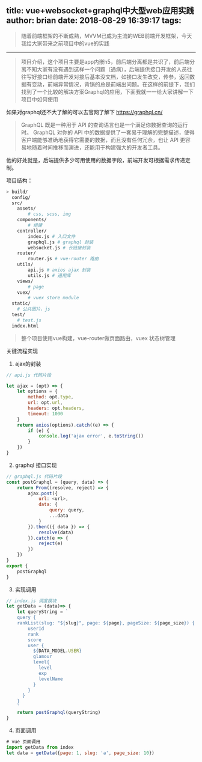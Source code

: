 title: vue+websocket+graphql中大型web应用实践
author: brian
date: 2018-08-29 16:39:17
tags:
---
> 随着前端框架的不断成熟，MVVM已成为主流的WEB前端开发框架，今天我给大家带来之前项目中的vue的实践

--------------
> 项目介绍，这个项目主要是app内嵌h5，前后端分离都是共识了，前后端分离不知大家有没有遇到这样一个问题（通病），后端提供接口开发的人员往往写好接口给前端开发对接后基本没文档，如接口发生改变，传参，返回数据有变动，前端异常情况，背锅的总是前端出问题。在这样的前提下，我们找到了一个比较的解决方案Graphql的应用，下面我就一一给大家讲解一下项目中如何使用


如果对graphql还不大了解的可以去官网了解下 https://graphql.cn/
>GraphQL 既是一种用于 API 的查询语言也是一个满足你数据查询的运行时。 GraphQL 对你的 API 中的数据提供了一套易于理解的完整描述，使得客户端能够准确地获得它需要的数据，而且没有任何冗余，也让 API 更容易地随着时间推移而演进，还能用于构建强大的开发者工具。

他的好处就是，后端提供多少可用使用的数据字段，前端开发可根据需求传递定制。


项目结构：

```bash
> build/
  config/
  src/
	assets/
    	# css, scss, img
    components/
    	# 组建
    controller/
    	index.js # 入口文件
    	graphql.js # graphql 封装
        websocket.js # 长链接封装
    router/
    	router.js # vue-router 路由
    utils/
    	api.js # axios ajax 封装
        utils.js # 通用库
    views/
    	# page
    vuex/
    	# vuex store module
  static/
  	# 公共图片，js
  test/
  	# test.js
  index.html
```

> 整个项目使用vue构建，vue-router做页面路由，vuex 状态树管理

关键流程实现

1. ajax的封装

```js
// api.js 代码片段

let ajax = (opt) => {
	let options = {
    	method: opt.type,
        url: opt.url,
        headers: opt.headers,
        timeout: 1000
    }
    return axios(options).catch((e) => {
    	if (e) {
        	console.log('ajax error', e.toString())
        }
    })
}
```

2. graphql 接口实现

```js
// graphql.js 代码片段
const postGraphql = (query, data) => {
	return Prom((resolve, reject) => {
    	ajax.post({
        	url: <url>,
            data: {
            	query: query,
                ...data
            }
        }).then(({ data }) => {
        	resolve(data)
        }).catch(e => {
        	reject(e)
        })
    })
}
export {
	postGraphql
}
```

3. 实现调用

```js
// index.js 调度模块
let getData = (data)=> {
	let queryString = `
	query {
	rankList(slug: "${slug}", page: ${page}, pageSize: ${page_size}) {
        userId
        rank
        score
        user {
          ${DATA_MODEL.USER}
          glamour
          level{
            level
            exp
            levelName
          }
        }
      }
    }
    `
    return postGraphql(queryString)
}
```

4. 页面调用

```js
# vue 页面调用
import getData from index
let data = getData({page: 1, slug: 'a', page_size: 10})
```